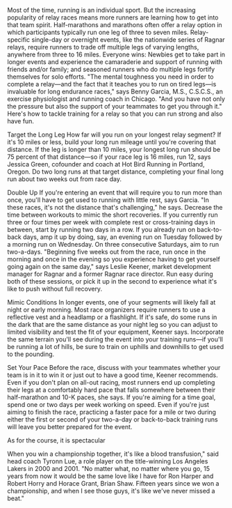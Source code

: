 Most of the time, running is an individual sport. But the increasing popularity of relay races means more runners are learning how to get into that team spirit. Half-marathons and marathons often offer a relay option in which participants typically run one leg of three to seven miles. Relay-specific single-day or overnight events, like the nationwide series of Ragnar relays, require runners to trade off multiple legs of varying lengths, anywhere from three to 16 miles. Everyone wins: Newbies get to take part in longer events and experience the camaraderie and support of running with friends and/or family; and seasoned runners who do multiple legs fortify themselves for solo efforts. "The mental toughness you need in order to complete a relay—and the fact that it teaches you to run on tired legs—is invaluable for long endurance races," says Benny Garcia, M.S., C.S.C.S., an exercise physiologist and running coach in Chicago. "And you have not only the pressure but also the support of your teammates to get you through it." Here's how to tackle training for a relay so that you can run strong and also have fun.

Target the Long Leg
How far will you run on your longest relay segment? If it's 10 miles or less, build your long run mileage until you're covering that distance. If the leg is longer than 10 miles, your longest long run should be 75 percent of that distance—so if your race leg is 16 miles, run 12, says Jessica Green, cofounder and coach at Hot Bird Running in Portland, Oregon. Do two long runs at that target distance, completing your final long run about two weeks out from race day.

Double Up
If you're entering an event that will require you to run more than once, you'll have to get used to running with little rest, says Garcia. "In these races, it's not the distance that's challenging," he says. Decrease the time between workouts to mimic the short recoveries. If you currently run three or four times per week with complete rest or cross-training days in between, start by running two days in a row. If you already run on back-to-back days, amp it up by doing, say, an evening run on Tuesday followed by a morning run on Wednesday. On three consecutive Saturdays, aim to run two-a-days. "Beginning five weeks out from the race, run once in the morning and once in the evening so you experience having to get yourself going again on the same day," says Leslie Keener, market development manager for Ragnar and a former Ragnar race director. Run easy during both of these sessions, or pick it up in the second to experience what it's like to push without full recovery.

Mimic Conditions
In longer events, one of your segments will likely fall at night or early morning. Most race organizers require runners to use a reflective vest and a headlamp or a flashlight. If it's safe, do some runs in the dark that are the same distance as your night leg so you can adjust to limited visibility and test the fit of your equipment, Keener says. Incorporate the same terrain you'll see during the event into your training runs—if you'll be running a lot of hills, be sure to train on uphills and downhills to get used to the pounding.

Set Your Pace
Before the race, discuss with your teammates whether your team is in it to win it or just out to have a good time, Keener recommends. Even if you don't plan on all-out racing, most runners end up completing their legs at a comfortably hard pace that falls somewhere between their half-marathon and 10-K paces, she says. If you're aiming for a time goal, spend one or two days per week working on speed. Even if you're just aiming to finish the race, practicing a faster pace for a mile or two during either the first or second of your two-a-day or back-to-back training runs will leave you better prepared for the event.

As for the course, it is spectacular


When you win a championship together, it's like a blood transfusion," said head coach Tyronn Lue, a role player on the title-winning Los Angeles Lakers in 2000 and 2001. "No matter what, no matter where you go, 15 years from now it would be the same love like I have for Ron Harper and Robert Horry and Horace Grant, Brian Shaw. Fifteen years since we won a championship, and when I see those guys, it's like we've never missed a beat."
